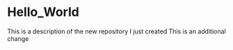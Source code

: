 # Hello_World
This is a description of the new repository I just created
This is an additional change
